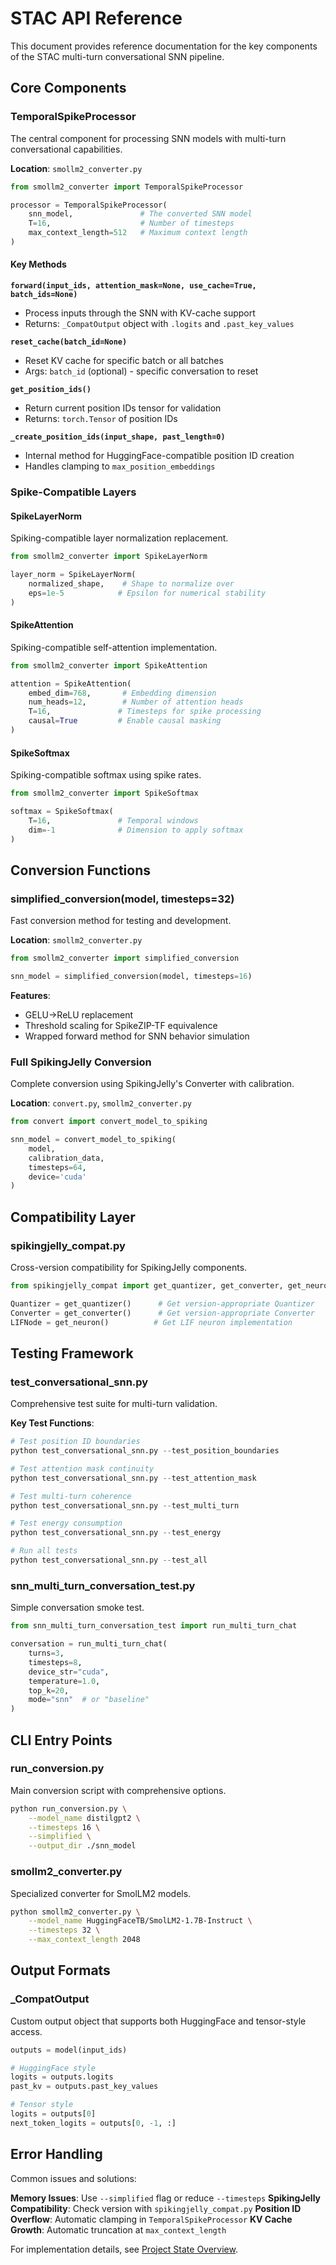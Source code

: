 # STAC API Reference

This document provides reference documentation for the key components of the STAC multi-turn conversational SNN pipeline.

## Core Components

### TemporalSpikeProcessor

The central component for processing SNN models with multi-turn conversational capabilities.

**Location**: `smollm2_converter.py`

```python
from smollm2_converter import TemporalSpikeProcessor

processor = TemporalSpikeProcessor(
    snn_model,               # The converted SNN model
    T=16,                    # Number of timesteps
    max_context_length=512   # Maximum context length
)
```

#### Key Methods

**`forward(input_ids, attention_mask=None, use_cache=True, batch_ids=None)`**
- Process inputs through the SNN with KV-cache support
- Returns: `_CompatOutput` object with `.logits` and `.past_key_values`

**`reset_cache(batch_id=None)`**
- Reset KV cache for specific batch or all batches
- Args: `batch_id` (optional) - specific conversation to reset

**`get_position_ids()`**
- Return current position IDs tensor for validation
- Returns: `torch.Tensor` of position IDs

**`_create_position_ids(input_shape, past_length=0)`**
- Internal method for HuggingFace-compatible position ID creation
- Handles clamping to `max_position_embeddings`

### Spike-Compatible Layers

#### SpikeLayerNorm

Spiking-compatible layer normalization replacement.

```python
from smollm2_converter import SpikeLayerNorm

layer_norm = SpikeLayerNorm(
    normalized_shape,    # Shape to normalize over
    eps=1e-5            # Epsilon for numerical stability
)
```

#### SpikeAttention

Spiking-compatible self-attention implementation.

```python
from smollm2_converter import SpikeAttention

attention = SpikeAttention(
    embed_dim=768,       # Embedding dimension
    num_heads=12,        # Number of attention heads
    T=16,               # Timesteps for spike processing
    causal=True         # Enable causal masking
)
```

#### SpikeSoftmax

Spiking-compatible softmax using spike rates.

```python
from smollm2_converter import SpikeSoftmax

softmax = SpikeSoftmax(
    T=16,               # Temporal windows
    dim=-1              # Dimension to apply softmax
)
```

## Conversion Functions

### simplified_conversion(model, timesteps=32)

Fast conversion method for testing and development.

**Location**: `smollm2_converter.py`

```python
from smollm2_converter import simplified_conversion

snn_model = simplified_conversion(model, timesteps=16)
```

**Features**:
- GELU→ReLU replacement
- Threshold scaling for SpikeZIP-TF equivalence
- Wrapped forward method for SNN behavior simulation

### Full SpikingJelly Conversion

Complete conversion using SpikingJelly's Converter with calibration.

**Location**: `convert.py`, `smollm2_converter.py`

```python
from convert import convert_model_to_spiking

snn_model = convert_model_to_spiking(
    model, 
    calibration_data, 
    timesteps=64,
    device='cuda'
)
```

## Compatibility Layer

### spikingjelly_compat.py

Cross-version compatibility for SpikingJelly components.

```python
from spikingjelly_compat import get_quantizer, get_converter, get_neuron

Quantizer = get_quantizer()      # Get version-appropriate Quantizer
Converter = get_converter()      # Get version-appropriate Converter  
LIFNode = get_neuron()          # Get LIF neuron implementation
```

## Testing Framework

### test_conversational_snn.py

Comprehensive test suite for multi-turn validation.

**Key Test Functions**:

```python
# Test position ID boundaries
python test_conversational_snn.py --test_position_boundaries

# Test attention mask continuity  
python test_conversational_snn.py --test_attention_mask

# Test multi-turn coherence
python test_conversational_snn.py --test_multi_turn

# Test energy consumption
python test_conversational_snn.py --test_energy

# Run all tests
python test_conversational_snn.py --test_all
```

### snn_multi_turn_conversation_test.py

Simple conversation smoke test.

```python
from snn_multi_turn_conversation_test import run_multi_turn_chat

conversation = run_multi_turn_chat(
    turns=3,
    timesteps=8,
    device_str="cuda",
    temperature=1.0,
    top_k=20,
    mode="snn"  # or "baseline"
)
```

## CLI Entry Points

### run_conversion.py

Main conversion script with comprehensive options.

```bash
python run_conversion.py \
    --model_name distilgpt2 \
    --timesteps 16 \
    --simplified \
    --output_dir ./snn_model
```

### smollm2_converter.py

Specialized converter for SmolLM2 models.

```bash
python smollm2_converter.py \
    --model_name HuggingFaceTB/SmolLM2-1.7B-Instruct \
    --timesteps 32 \
    --max_context_length 2048
```

## Output Formats

### _CompatOutput

Custom output object that supports both HuggingFace and tensor-style access.

```python
outputs = model(input_ids)

# HuggingFace style
logits = outputs.logits
past_kv = outputs.past_key_values

# Tensor style  
logits = outputs[0]
next_token_logits = outputs[0, -1, :]
```

## Error Handling

Common issues and solutions:

**Memory Issues**: Use `--simplified` flag or reduce `--timesteps`
**SpikingJelly Compatibility**: Check version with `spikingjelly_compat.py`
**Position ID Overflow**: Automatic clamping in `TemporalSpikeProcessor`
**KV Cache Growth**: Automatic truncation at `max_context_length`

For implementation details, see [Project State Overview](PROJECT_STATE_OVERVIEW.md). 